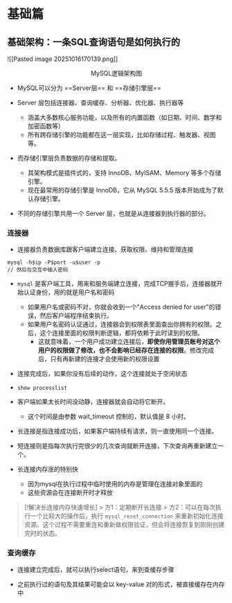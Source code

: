 
# 基础篇
## 基础架构：一条SQL查询语句是如何执行的

![[Pasted image 20251016170139.png]]
<center>MySQL逻辑架构图</center>

- MySQL可以分为 ==Server层== 和 ==存储引擎层==
- Server 层包括连接器、查询缓存、分析器、优化器、执行器等
	- 涵盖大多数核心服务功能，以及所有的内置函数（如日期、时间、数学和加密函数等）
	- 所有跨存储引擎的功能都在这一层实现，比如存储过程、触发器、视图等。
- 而存储引擎层负责数据的存储和提取。
	- 其架构模式是插件式的，支持 InnoDB、MyISAM、Memory 等多个存储引擎。
	- 现在最常用的存储引擎是 InnoDB，它从 MySQL 5.5.5 版本开始成为了默认存储引擎。

- 不同的存储引擎共用一个 Server 层，也就是从连接器到执行器的部分。


### 连接器
- 连接器负责数据库跟客户端建立连接、获取权限、维持和管理连接
```
mysql -h$ip -P$port -u$user -p
// 然后在交互中输入密码
```

- `mysql` 是客户端工具，用来和服务端建立连接，完成TCP握手后，连接器就开始认证身份，用的就是用户名和密码
	- 如果用户名或密码不对，你就会收到一个"Access denied for user"的错误，然后客户端程序结束执行。
	- 如果用户名密码认证通过，连接器会到权限表里面查出你拥有的权限。之后，这个连接里面的权限判断逻辑，都将依赖于此时读到的权限。
		- 这就意味着，一个用户成功建立连接后，**即使你用管理员账号对这个用户的权限做了修改，也不会影响已经存在连接的权限**。修改完成后，只有再新建的连接才会使用新的权限设置

- 连接完成后，如果你没有后续的动作，这个连接就处于空闲状态
- `show processlist`
- 客户端如果太长时间没动静，连接器就会自动将它断开。
	- 这个时间是由参数 wait_timeout 控制的，默认值是 8 小时。

- 长连接是指连接成功后，如果客户端持续有请求，则一直使用同一个连接。
- 短连接则是指每次执行完很少的几次查询就断开连接，下次查询再重新建立一个。

- 长连接内存涨的特别快 
	- 因为mysql在执行过程中临时使用的内存是管理在连接对象里面的
	- 这些资源会在连接断开时才释放

> [!解决长连接内存快速增长]
    > 方1：定期断开长连接
    > 方2：可以在每次执行一个比较大的操作后，执行 `mysql_reset_connection` 来重新初始化连接资源。这个过程不需要重连和重新做权限验证，但会将连接恢复到刚刚创建完时的状态。
    

### 查询缓存
- 连接建立完成后，就可以执行select语句，来到查缓存步骤

- 之前执行过的语句及其结果可能会以 key-value 对的形式，被直接缓存在内存中